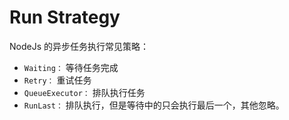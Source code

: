 # Run Strategy

NodeJs 的异步任务执行常见策略：

- `Waiting：` 等待任务完成
- `Retry：` 重试任务
- `QueueExecutor：` 排队执行任务
- `RunLast：` 排队执行，但是等待中的只会执行最后一个，其他忽略。
